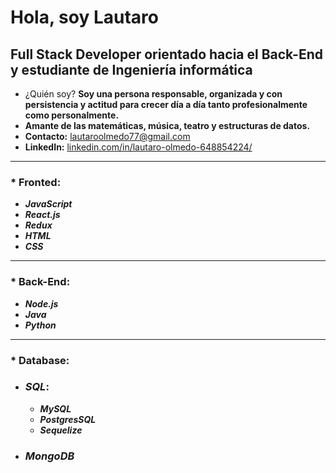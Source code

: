 # Hola, soy Lautaro

## Full Stack Developer orientado hacia el Back-End y estudiante de Ingeniería informática

* ¿Quién soy? **Soy una persona responsable, organizada y con persistencia y actitud para crecer día a día tanto profesionalmente como personalmente.**
* **Amante de las matemáticas, música, teatro y estructuras de datos.**
* **Contacto:** [lautaroolmedo77@gmail.com]()
* **LinkedIn:** [linkedin.com/in/lautaro-olmedo-648854224/]()

---

### * Fronted:

- **_JavaScript_**
- **_React.js_**
- **_Redux_**
- **_HTML_**
- **_CSS_**

---

### * **Back-End**:

- **_Node.js_**
- **_Java_**
- **_Python_**

---

### * **Database:**

- ### **_SQL_**:
  - **_MySQL_**
  - **_PostgresSQL_**
  - **_Sequelize_**
  
- ### **_MongoDB_**



